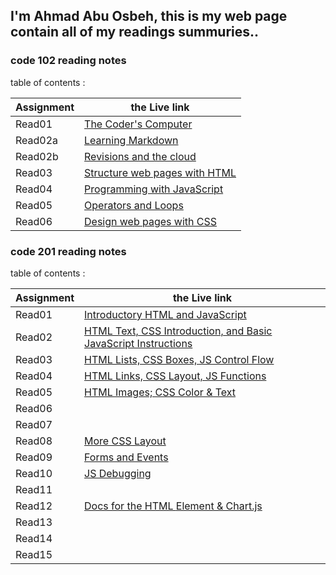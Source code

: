 ## I'm Ahmad Abu Osbeh, this is my web page contain all of my readings summuries..

### code 102 reading notes

table of contents :

|      Assignment    |     the Live link                          |
| -------------------|------------------------------------------- |
|        Read01      | [The Coder's Computer](102/read01.md)          |
|        Read02a     | [Learning Markdown](102/read02a.md)            |
|        Read02b     | [Revisions and the cloud](102/read02b.md)      |
|        Read03      | [Structure web pages with HTML](102/read03.md) |
|        Read04      | [Programming with JavaScript](102/read04.md)   |
|        Read05      | [Operators and Loops](102/read05.md)           |
|        Read06      | [Design web pages with CSS](102/read06.md)     |

### code 201 reading notes

table of contents :

|      Assignment    |     the Live link                                                              |
| -------------------|------------------------------------------------------------------------------- |
|        Read01      | [Introductory HTML and JavaScript](201/read01.md)                              | 
|        Read02      |[HTML Text, CSS Introduction, and Basic JavaScript Instructions](201/read02.md) |
|        Read03      | [HTML Lists, CSS Boxes, JS Control Flow](201/read03.md)                        |
|        Read04      | [HTML Links, CSS Layout, JS Functions](201/read04.md)                          |
|        Read05      | [HTML Images; CSS Color & Text](201/read05.md)                                 |
|        Read06      | [](201/read06.md)                                                   | 
|        Read07      | [](201/read07.md)                                                   |
|        Read08      | [More CSS Layout](201/read08.md)                                    |
|        Read09      | [Forms and Events](201/read09.md)                                   |
|        Read10      | [JS Debugging](201/read10.md)                                       |
|        Read11      | [](201/read11.md)                                                   | 
|        Read12      | [Docs for the HTML <canvas> Element & Chart.js](201/read12.md)      |
|        Read13      | [](201/read13.md)                                                   |
|        Read14      | [](201/read14.md)                                                   |
|        Read15      | [](201/read15.md)                                                   |

